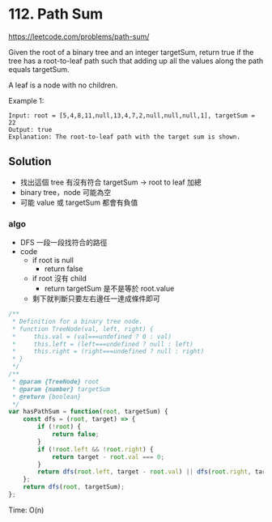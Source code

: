 # 112. Path Sum

https://leetcode.com/problems/path-sum/

Given the root of a binary tree and an integer targetSum, return true if the tree has a root-to-leaf path such that adding up all the values along the path equals targetSum.

A leaf is a node with no children.

Example 1:

```
Input: root = [5,4,8,11,null,13,4,7,2,null,null,null,1], targetSum = 22
Output: true
Explanation: The root-to-leaf path with the target sum is shown.
```

## Solution

- 找出這個 tree 有沒有符合 targetSum -> root to leaf 加總
- binary tree，node 可能為空
- 可能 value 或 targetSum 都會有負值

### algo

- DFS 一段一段找符合的路徑
- code
    - if root is null
        - return false
    - if root 沒有 child 
        - return targetSum 是不是等於 root.value
    - 剩下就判斷只要左右邊任一達成條件即可

```js
/**
 * Definition for a binary tree node.
 * function TreeNode(val, left, right) {
 *     this.val = (val===undefined ? 0 : val)
 *     this.left = (left===undefined ? null : left)
 *     this.right = (right===undefined ? null : right)
 * }
 */
/**
 * @param {TreeNode} root
 * @param {number} targetSum
 * @return {boolean}
 */
var hasPathSum = function(root, targetSum) {
    const dfs = (root, target) => {
        if (!root) {
            return false;
        }
        if (!root.left && !root.right) {
            return target - root.val === 0;
        }
        return dfs(root.left, target - root.val) || dfs(root.right, target - root.val);
    };
    return dfs(root, targetSum);
};
```

Time: O(n)
